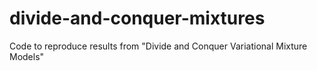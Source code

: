 # divide-and-conquer-mixtures
Code to reproduce results from "Divide and Conquer Variational Mixture Models"
